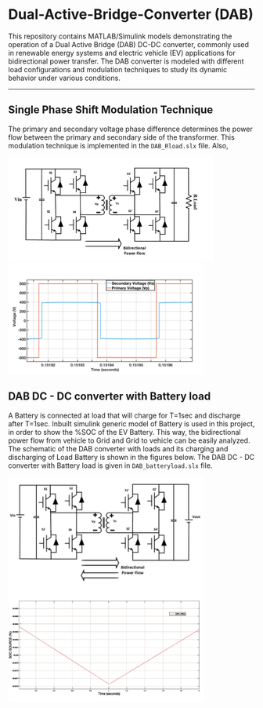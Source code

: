 # Dual-Active-Bridge-Converter (DAB)

This repository contains MATLAB/Simulink models demonstrating the operation of a Dual Active Bridge (DAB) DC-DC converter, commonly used in renewable energy systems and electric vehicle (EV) applications for bidirectional power transfer. The DAB converter is modeled with different load configurations and modulation techniques to study its dynamic behavior under various conditions.

---

## Single Phase Shift Modulation Technique

<p>
The primary and secondary voltage phase difference determines the power flow between the primary and secondary side of the transformer. This modulation technique is implemented in the <code>DAB_Rload.slx</code> file. Also, 
</p>

<img src="images/schematic_rload.jpg" alt="Phase Shift Modulation" width="420"> <img src="images/dab.jpg" alt="Phase Shift Modulation" width="400">

## DAB DC - DC converter with Battery load

<p>
A Battery is connected at load that will charge for T=1sec and discharge after T=1sec. Inbuilt simulink generic model of Battery is used in this project, in order to show the %SOC of the EV Battery. This way, the bidirectional power flow from vehicle to Grid and Grid to vehicle can be easily analyzed. The schematic of the DAB converter with loads and its charging and discharging of Load Battery is shown in the figures below. The DAB DC - DC converter with Battery load is given in <code>DAB_batteryload.slx</code> file.
</p>

<img src="images/schematic_batteryload.jpg" alt="Phase Shift Modulation" width="400"> <img src="images/batteryload.jpg" alt="Phase Shift Modulation" width="400">
